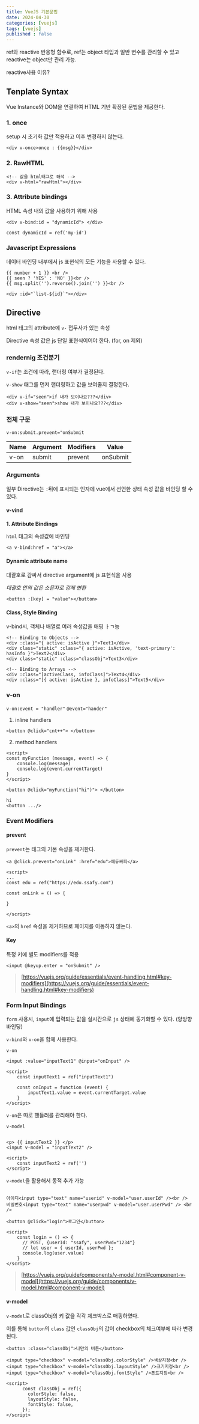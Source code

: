 ```yaml
---
title: VueJS 기본문법
date: 2024-04-30
categories: [vuejs]
tags: [vuejs]
published : false
---
```


ref와 reactive 반응형 함수로, ref는 object 타입과 일반 변수를 관리할 수 있고 reactive는 object만 관리 가능.

reactive사용 이유?

## Tenplate Syntax

Vue Instance와 DOM을 연결하여  HTML 기반 확장된 문법을 제공한다.

### 1. once

setup 시 초기화 값만 적용하고 이후 변경하지 않는다.

```vue
<div v-once>once : {{msg}}</div> 
```

### 2. RawHTML

```vue
<!-- 값을 html태그로 해석 -->
<div v-html="rawHtml"></div>
```

### 3. Attribute bindings

HTML 속성 내의 값을 사용하기 위해 사용

```vue
<div v-bind:id = "dynamicId"> </div>

const dynamicId = ref('my-id')

```

### Javascript Expressions

데이터 바인딩 내부에서 js 표현식의 모든 기능을 사용할 수 있다.

```vue
{{ number + 1 }} <br />
{{ seen ? 'YES' : 'NO' }}<br />
{{ msg.split('').reverse().join('') }}<br />

<div :id="`list-${id}`"></div>

```

## Directive

html 태그의 attribute에 `v-` 접두사가 있는 속성 

Directive 속성 값은 js 단일 표현식이어야 한다. (for, on 제외)


### rendernig 조건분기

`v-if`는 조건에 따라, 랜더링 여부가 결정된다.

`v-show` 태그를 먼저 랜더링하고 값을 보여줄지 결정한다.

```vue
<div v-if="seen">if 내가 보이나요???</div>
<div v-show="seen">show 내가 보이나요???</div>
```

### 전체 구문

`v-on:submit.prevent="onSubmit`

|Name| Argument| Modifiers| Value|
|-|-|-|-|
|v-on|submit|prevent|onSubmit|


### Arguments

일부 Directive는 `:`뒤에 표시되는 인자에 vue에서 선언한 상태 속성 값을 바인딩 할 수 있다.

#### v-vind

**1. Attribute Bindings**

`html` 태그의 속성값에 바인딩

```vue
<a v-bind:href = "a"></a>
```

#### Dynamic attribute name

대괄호로 감싸서 directive argument에 js 표현식을 사용

*대괄호 안의 값은 소문자로 강제 변환*

```vue
<button :[key] = "value"></button>
```

#### Class, Style Binding

v-bind시, 객체나 배열로 여러 속성값을 매핑 ㅏㄱ능

```vue
<!-- Binding to Objects -->
<div :class="{ active: isActive }">Text1</div>
<div class="static" :class="{ active: isActive, 'text-primary': hasInfo }">Text2</div>
<div class="static" :class="classObj">Text3</div>

<!-- Binding to Arrays -->
<div :class="[activeClass, infoClass]">Text4</div>
<div :class="[{ active: isActive }, infoClass]">Text5</div>
```



### v-on

`v-on:event = "handler"`
`@event="hander"`

1. inline handlers

```vue
<button @click="cnt++"> </button>
```

2. method handlers

```vue
<script>
const myFunction (meesage, event) => {
    console.log(message)
    console.log(event.currentTarget)
}
</script>

<button @click="myFunction("hi")"> </button>
```

```
hi
<button .../>
```

### Event Modifiers

#### prevent

`prevent`는 태그의 기본 속성을 제거한다.

```vue
<a @click.prevent="onLink" :href="edu">에듀싸피</a>

<script>
...
const edu = ref("https://edu.ssafy.com")

const onLink = () => {

}

</script>
```

`<a>`의 `href` 속성을 제거하므로 페이지를 이동하지 않는다.

#### Key 

특정 키에 별도 modifiers를 적용

```vue
<input @keyup.enter = "onSubmit" />
```

>[https://vuejs.org/guide/essentials/event-handling.html#key-modifiers](https://vuejs.org/guide/essentials/event-handling.html#key-modifiers)

### Form Input Bindings

`form` 사용시, `input`에 입력되는 값을 실시간으로 `js` 상태에 동기화할 수 있다. (양방향 바인딩)

`v-bind`와 `v-on`을 함께 사용한다.

`v-on`

```vue
<input :value="inputText1" @input="onInput" />

<script>
    const inputText1 = ref("inputText1")
    
    const onInput = function (event) {
        inputText1.value = event.currentTarget.value
    }
</script>
```

`v-on`은 따로 핸들러를 관리해야 한다.

`v-model`

```vue

<p> {{ inputText2 }} </p>
<input v-model = "inputText2" />

<script>
    const inputText2 = ref('')
</script>

```

`v-model`을 활용해서 동적 추가 가능

```vue
    
아이디<input type="text" name="userid" v-model="user.userId" /><br />
비밀번호<input type="text" name="userpwd" v-model="user.userPwd" /> <br />

<button @click="login">로그인</button>

<script>
    const login = () => {
      // POST, {userId: "ssafy", userPwd="1234"}
      // let user = { userId, userPwd };
      console.log(user.value)
    }
</script>

```

>[https://vuejs.org/guide/components/v-model.html#component-v-model](https://vuejs.org/guide/components/v-model.html#component-v-model)


#### v-model

`v-model`로 classObj의 키 값을 각각 체크박스로 매핑하였다.

이를 통해 `button`의 `class` 값인 `classObj`의 값이 checkbox의 체크여부에 따라 변경된다.

```vue
<button :class="classObj">나만의 버튼</button>

<input type="checkbox" v-model="classObj.colorStyle" />색상지정<br />
<input type="checkbox" v-model="classObj.layoutStyle" />크기지정<br />
<input type="checkbox" v-model="classObj.fontStyle" />폰트지정<br />

<script>
      const classObj = ref({
        colorStyle: false,
        layoutStyle: false,
        fontStyle: false,
      });
</script>

```